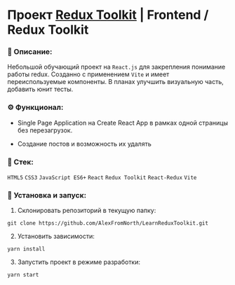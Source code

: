 # Проект [Redux Toolkit](https://github.com/AlexFromNorth/vk) | Frontend / Redux Toolkit

### 📜 Описание:
Небольшой обучающий проект на `React.js` для закрепления понимание работы redux. Созданно с применением `Vite` и имеет переиспользуемые компоненты.
В планах  улучшить визуальную часть, добавить юнит тесты.


### ⚙️ Функционал:
* Single Page Application на Create React App в рамках одной страницы без перезагрузок.

* Создание постов и возможность их удалять
  

### 🥞 Стек:

`HTML5` `CSS3` `JavaScript ES6+` `React` `Redux Toolkit` `React-Redux` `Vite`

### 💽 Установка и запуск:

1. Склонировать репозиторий в текущую папку:

```git clone https://github.com/AlexFromNorth/LearnReduxToolkit.git ```

2. Установить зависимости:

```yarn install```

3. Запустить проект в режиме разработки:

```yarn start```

